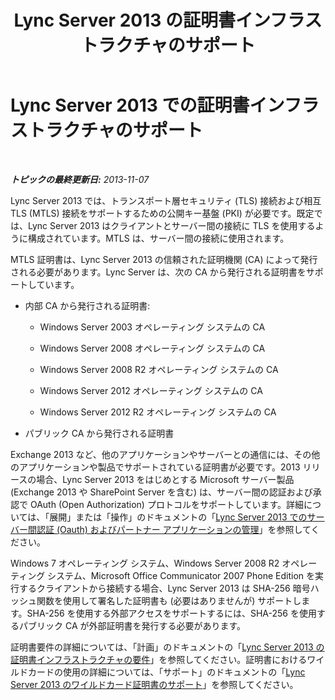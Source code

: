 ﻿---
title: Lync Server 2013 の証明書インフラストラクチャのサポート
TOCTitle: 証明書インフラストラクチャのサポート
ms:assetid: 47aa5c95-eb60-4d4b-81d5-7fdaef1a1145
ms:mtpsurl: https://technet.microsoft.com/ja-jp/library/Gg425950(v=OCS.15)
ms:contentKeyID: 48271965
ms.date: 05/19/2016
mtps_version: v=OCS.15
ms.translationtype: HT
---

# Lync Server 2013 での証明書インフラストラクチャのサポート

 

_**トピックの最終更新日:** 2013-11-07_

Lync Server 2013 では、トランスポート層セキュリティ (TLS) 接続および相互 TLS (MTLS) 接続をサポートするための公開キー基盤 (PKI) が必要です。既定では、Lync Server 2013 はクライアントとサーバー間の接続に TLS を使用するように構成されています。MTLS は、サーバー間の接続に使用されます。

MTLS 証明書は、Lync Server 2013 の信頼された証明機関 (CA) によって発行される必要があります。Lync Server は、次の CA から発行される証明書をサポートしています。

  - 内部 CA から発行される証明書:
    
      - Windows Server 2003 オペレーティング システムの CA
    
      - Windows Server 2008 オペレーティング システムの CA
    
      - Windows Server 2008 R2 オペレーティング システムの CA
    
      - Windows Server 2012 オペレーティング システムの CA
    
      - Windows Server 2012 R2 オペレーティング システムの CA

  - パブリック CA から発行される証明書

Exchange 2013 など、他のアプリケーションやサーバーとの通信には、その他のアプリケーションや製品でサポートされている証明書が必要です。2013 リリースの場合、Lync Server 2013 をはじめとする Microsoft サーバー製品 (Exchange 2013 や SharePoint Server を含む) は、サーバー間の認証および承認で OAuth (Open Authorization) プロトコルをサポートしています。詳細については、「展開」または「操作」のドキュメントの「[Lync Server 2013 でのサーバー間認証 (Oauth) およびパートナー アプリケーションの管理](lync-server-2013-managing-server-to-server-authentication-oauth-and-partner-applications.md)」を参照してください。

Windows 7 オペレーティング システム、Windows Server 2008 R2 オペレーティング システム、Microsoft Office Communicator 2007 Phone Edition を実行するクライアントから接続する場合、Lync Server 2013 は SHA-256 暗号ハッシュ関数を使用して署名した証明書も (必要はありませんが) サポートします。SHA-256 を使用する外部アクセスをサポートするには、SHA-256 を使用するパブリック CA が外部証明書を発行する必要があります。

証明書要件の詳細については、「計画」のドキュメントの「[Lync Server 2013 の証明書インフラストラクチャの要件](lync-server-2013-certificate-infrastructure-requirements.md)」を参照してください。証明書におけるワイルドカードの使用の詳細については、「サポート」のドキュメントの「[Lync Server 2013 のワイルドカード証明書のサポート](lync-server-2013-wildcard-certificate-support.md)」を参照してください。

